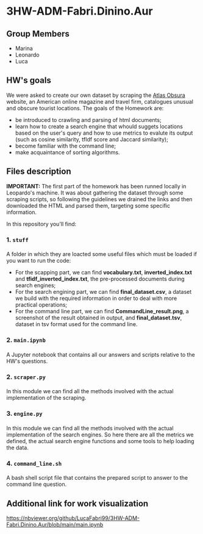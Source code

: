 # 3HW-ADM-Fabri.Dinino.Aur

## Group Members
* Marina
* Leonardo 
* Luca 

## HW's goals
We were asked to create our own dataset by scraping the [Atlas Obsura](https://www.atlasobscura.com/) website, an American online magazine and travel firm, catalogues unusual and obscure tourist locations. The goals of the Homework are:

* be introduced to crawling and parsing of html documents;
* learn how to create a search engine that whould suggets locations based on the user's query and how to use metrics to evalute its output (such as cosine similarity, tfIdf score and Jaccard similarity);
* become familiar with the command line;
* make acquaintance of sorting algorithms.

## Files description
**IMPORTANT:**
The first part of the homework has been runned locally in Leopardo's machine. It was about gathering the dataset through some scraping scripts, so following the guidelines we drained the links and then downloaded the HTML and parsed them, targeting some specific information. 

In this repository you'll find:

### 1. `stuff`

####
A folder in which they are loacted some useful files which must be loaded if you want to run the code:

* For the scapping part, we can find **vocabulary.txt**, **inverted_index.txt** and **tfidf_inverted_index.txt**, the pre-processed documents during search engines;
* For the search engining part, we can find **final_dataset.csv**, a dataset we build with the required information in order to deal with more practical operations;
* For the command line part, we can find **CommandLine_result.png**, a screenshot of the result obtained in output, and **final_dataset.tsv**, dataset in tsv format used for the command line.

### 2. `main.ipynb`

#### 
A Jupyter notebook that contains all our answers and scripts relative to the HW's questions. 

### 2. `scraper.py`

#### 
In this module we can find all the methods involved with the actual implementation of the scraping.

### 3. `engine.py`

#### 
In this module we can find all the methods involved with the actual implementation of the search engines. So here there are all the metrics we defined, the actual search engine functions and some tools to help loading the data.

### 4. `command_line.sh`

#### 
A bash shell script file that contains the prepared script to answer to the command line question.

## Additional link for work visualization
https://nbviewer.org/github/LucaFabri99/3HW-ADM-Fabri.Dinino.Aur/blob/main/main.ipynb
